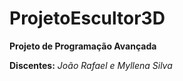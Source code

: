 # ProjetoEscultor3D

**Projeto de Programação Avançada**

**Discentes:** *João Rafael e Myllena Silva*

